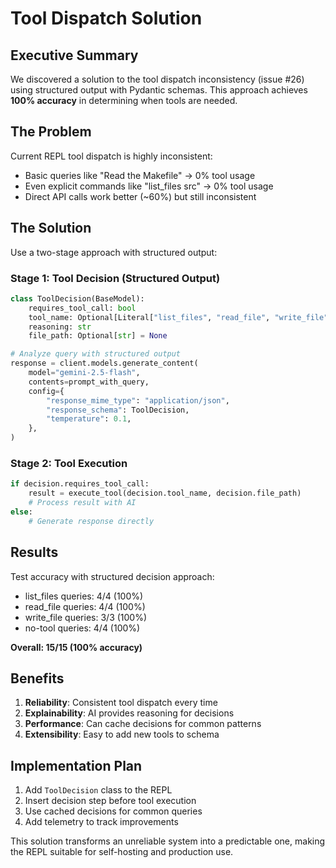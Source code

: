 # Tool Dispatch Solution

## Executive Summary

We discovered a solution to the tool dispatch inconsistency (issue #26) using structured output with Pydantic schemas. This approach achieves **100% accuracy** in determining when tools are needed.

## The Problem

Current REPL tool dispatch is highly inconsistent:
- Basic queries like "Read the Makefile" → 0% tool usage
- Even explicit commands like "list_files src" → 0% tool usage  
- Direct API calls work better (~60%) but still inconsistent

## The Solution

Use a two-stage approach with structured output:

### Stage 1: Tool Decision (Structured Output)
```python
class ToolDecision(BaseModel):
    requires_tool_call: bool
    tool_name: Optional[Literal["list_files", "read_file", "write_file"]] = None
    reasoning: str
    file_path: Optional[str] = None

# Analyze query with structured output
response = client.models.generate_content(
    model="gemini-2.5-flash",
    contents=prompt_with_query,
    config={
        "response_mime_type": "application/json",
        "response_schema": ToolDecision,
        "temperature": 0.1,
    },
)
```

### Stage 2: Tool Execution
```python
if decision.requires_tool_call:
    result = execute_tool(decision.tool_name, decision.file_path)
    # Process result with AI
else:
    # Generate response directly
```

## Results

Test accuracy with structured decision approach:
- list_files queries: 4/4 (100%)
- read_file queries: 4/4 (100%)  
- write_file queries: 3/3 (100%)
- no-tool queries: 4/4 (100%)

**Overall: 15/15 (100% accuracy)**

## Benefits

1. **Reliability**: Consistent tool dispatch every time
2. **Explainability**: AI provides reasoning for decisions
3. **Performance**: Can cache decisions for common patterns
4. **Extensibility**: Easy to add new tools to schema

## Implementation Plan

1. Add `ToolDecision` class to the REPL
2. Insert decision step before tool execution
3. Use cached decisions for common queries
4. Add telemetry to track improvements

This solution transforms an unreliable system into a predictable one, making the REPL suitable for self-hosting and production use.
